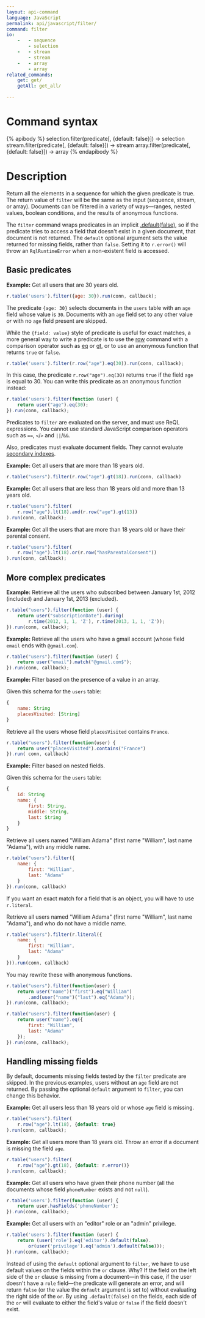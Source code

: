 ```yaml
---
layout: api-command
language: JavaScript
permalink: api/javascript/filter/
command: filter
io:
    -   - sequence
        - selection
    -   - stream
        - stream
    -   - array
        - array
related_commands:
    get: get/
    getAll: get_all/

---
```


# Command syntax #

{% apibody %}
selection.filter(predicate[, {default: false}]) &rarr; selection
stream.filter(predicate[, {default: false}]) &rarr; stream
array.filter(predicate[, {default: false}]) &rarr; array
{% endapibody %}

# Description #

Return all the elements in a sequence for which the given predicate is true. The return value of `filter` will be the same as the input (sequence, stream, or array). Documents can be filtered in a variety of ways&mdash;ranges, nested values, boolean conditions, and the results of anonymous functions.

The `filter` command wraps predicates in an implicit [.default(false)](/api/javascript/default), so if the predicate tries to access a field that doesn't exist in a given document, that document is not returned. The `default` optional argument sets the value returned for missing fields, rather than `false`. Setting it to `r.error()` will throw an `RqlRuntimeError` when a non-existent field is accessed.

## Basic predicates ##

__Example:__ Get all users that are 30 years old.


```js
r.table('users').filter({age: 30}).run(conn, callback);
```

The predicate `{age: 30}` selects documents in the `users` table with an `age` field whose value is `30`. Documents with an `age` field set to any other value *or* with no `age` field present are skipped.

While the `{field: value}` style of predicate is useful for exact matches, a more general way to write a predicate is to use the [row](/api/javascript/row) command with a comparison operator such as [eq](/api/javascript/eq) or [gt](/api/javascript/gt), or to use an anonymous function that returns `true` or `false`.

```js
r.table('users').filter(r.row("age").eq(30)).run(conn, callback);
```

In this case, the predicate `r.row("age").eq(30)` returns `true` if the field `age` is equal to 30. You can write this predicate as an anonymous function instead:

```js
r.table('users').filter(function (user) {
    return user("age").eq(30);
}).run(conn, callback);
```

Predicates to `filter` are evaluated on the server, and must use ReQL expressions. You cannot use standard JavaScript comparison operators such as `==`, `<`/`>` and `||`/`&&`.

Also, predicates must evaluate document fields. They cannot evaluate [secondary indexes](/docs/secondary-indexes/).

__Example:__ Get all users that are more than 18 years old.

```js
r.table("users").filter(r.row("age").gt(18)).run(conn, callback)
```


__Example:__ Get all users that are less than 18 years old and more than 13 years old.

```js
r.table("users").filter(
    r.row("age").lt(18).and(r.row("age").gt(13))
).run(conn, callback);
```


__Example:__ Get all the users that are more than 18 years old or have their parental consent.

```js
r.table("users").filter(
    r.row("age").lt(18).or(r.row("hasParentalConsent"))
).run(conn, callback);
```

## More complex predicates ##

__Example:__ Retrieve all the users who subscribed between January 1st, 2012
(included) and January 1st, 2013 (excluded).

```js
r.table("users").filter(function (user) {
    return user("subscriptionDate").during(
        r.time(2012, 1, 1, 'Z'), r.time(2013, 1, 1, 'Z'));
}).run(conn, callback);
```

__Example:__ Retrieve all the users who have a gmail account (whose field `email` ends with `@gmail.com`).

```js
r.table("users").filter(function (user) {
    return user("email").match("@gmail.com$");
}).run(conn, callback);
```

__Example:__ Filter based on the presence of a value in an array.

Given this schema for the `users` table:

```js
{
    name: String
    placesVisited: [String]
}
```

Retrieve all the users whose field `placesVisited` contains `France`.

```js
r.table("users").filter(function(user) {
    return user("placesVisited").contains("France")
}).run( conn, callback)
```

__Example:__ Filter based on nested fields.

Given this schema for the `users` table:

```js
{
    id: String
    name: {
        first: String,
        middle: String,
        last: String
    }
}
```

Retrieve all users named "William Adama" (first name "William", last name
"Adama"), with any middle name.


```js
r.table("users").filter({
    name: {
        first: "William",
        last: "Adama"
    }
}).run(conn, callback)
```

If you want an exact match for a field that is an object, you will have to use `r.literal`.

Retrieve all users named "William Adama" (first name "William", last name
"Adama"), and who do not have a middle name.

```js
r.table("users").filter(r.literal({
    name: {
        first: "William",
        last: "Adama"
    }
})).run(conn, callback)
```

You may rewrite these with anonymous functions.

```js
r.table("users").filter(function(user) {
    return user("name")("first").eq("William")
        .and(user("name")("last").eq("Adama"));
}).run(conn, callback);

r.table("users").filter(function(user) {
    return user("name").eq({
        first: "William",
        last: "Adama"
    });
}).run(conn, callback);
```

## Handling missing fields ##

By default, documents missing fields tested by the `filter` predicate are skipped. In the previous examples, users without an `age` field are not returned. By passing the optional `default` argument to `filter`, you can change this behavior.

__Example:__ Get all users less than 18 years old or whose `age` field is missing.

```js
r.table("users").filter(
    r.row("age").lt(18), {default: true}
).run(conn, callback);
```

__Example:__ Get all users more than 18 years old. Throw an error if a
document is missing the field `age`.

```js
r.table("users").filter(
    r.row("age").gt(18), {default: r.error()}
).run(conn, callback);
```

__Example:__ Get all users who have given their phone number (all the documents whose field `phoneNumber` exists and not `null`).

```js
r.table('users').filter(function (user) {
    return user.hasFields('phoneNumber');
}).run(conn, callback);
```

__Example:__ Get all users with an "editor" role or an "admin" privilege.

```js
r.table('users').filter(function (user) {
    return (user('role').eq('editor').default(false).
        or(user('privilege').eq('admin').default(false)));
}).run(conn, callback);
```

Instead of using the `default` optional argument to `filter`, we have to use default values on the fields within the `or` clause. Why? If the field on the left side of the `or` clause is missing from a document&mdash;in this case, if the user doesn't have a `role` field&mdash;the predicate will generate an error, and will return `false` (or the value the `default` argument is set to) without evaluating the right side of the `or`. By using `.default(false)` on the fields, each side of the `or` will evaluate to either the field's value or `false` if the field doesn't exist.
